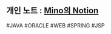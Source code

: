 
개인 노트 :  <a href="https://developirl.notion.site/Mino-7a4db558caa94d54a4567002f9570dc8?pvs=4">Mino의 Notion</a><br>
-
#JAVA  #ORACLE  #WEB  #SPRING  #JSP

